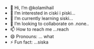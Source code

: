 - 👋 Hi, I’m @kolamihail
- 👀 I’m interested in ciski i piski...
- 🌱 I’m currently learning siski...
- 💞️ I’m looking to collaborate on .none..
- 📫 How to reach me ...reach
- 😄 Pronouns: ... what 
- ⚡ Fun fact: ...siska

<!---
kolamihail/kolamihail is a ✨ special ✨ repository because its `README.md` (this file) appears on your GitHub profile.
You can click the Preview link to take a look at your changes.
--->

